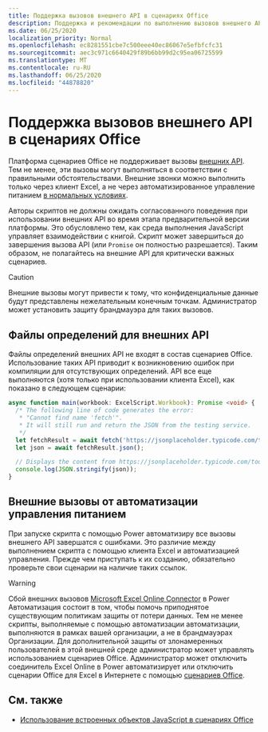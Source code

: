 ```yaml
---
title: Поддержка вызовов внешнего API в сценариях Office
description: Поддержка и рекомендации по выполнению вызовов внешнего API в скрипте Office.
ms.date: 06/25/2020
localization_priority: Normal
ms.openlocfilehash: ec8281551cbe7c500eee40ec86067e5efbfcfc31
ms.sourcegitcommit: aec3c971c6640429f89b6bb99d2c95ea06725599
ms.translationtype: MT
ms.contentlocale: ru-RU
ms.lasthandoff: 06/25/2020
ms.locfileid: "44878820"
---
```

# <a name="external-api-call-support-in-office-scripts"></a>Поддержка вызовов внешнего API в сценариях Office

Платформа сценариев Office не поддерживает вызовы [внешних API](https://developer.mozilla.org/docs/Web/API). Тем не менее, эти вызовы могут выполняться в соответствии с правильными обстоятельствами. Внешние звонки можно выполнить только через клиент Excel, а не через автоматизированное управление питанием [в нормальных условиях](#external-calls-from-power-automate).

Авторы скриптов не должны ожидать согласованного поведения при использовании внешних API во время этапа предварительной версии платформы. Это обусловлено тем, как среда выполнения JavaScript управляет взаимодействии с книгой. Скрипт может завершиться до завершения вызова API (или `Promise` он полностью разрешается). Таким образом, не полагайтесь на внешние API для критически важных сценариев.

> [!CAUTION]
> Внешние вызовы могут привести к тому, что конфиденциальные данные будут представлены нежелательным конечным точкам. Администратор может установить защиту брандмауэра для таких вызовов.

## <a name="definition-files-for-external-apis"></a>Файлы определений для внешних API

Файлы определений внешних API не входят в состав сценариев Office. Использование таких API приводит к возникновению ошибок при компиляции для отсутствующих определений. API все еще выполняются (хотя только при использовании клиента Excel), как показано в следующем сценарии:

```typescript
async function main(workbook: ExcelScript.Workbook): Promise <void> {
  /* The following line of code generates the error:
   * "Cannot find name 'fetch'".
   * It will still run and return the JSON from the testing service.
   */
  let fetchResult = await fetch('https://jsonplaceholder.typicode.com/todos/1');
  let json = await fetchResult.json();

  // Displays the content from https://jsonplaceholder.typicode.com/todos/1
  console.log(JSON.stringify(json));
}
```

## <a name="external-calls-from-power-automate"></a>Внешние вызовы от автоматизации управления питанием

При запуске скрипта с помощью Power автоматизиру все вызовы внешнего API завершатся с ошибками. Это различие между выполнением скрипта с помощью клиента Excel и автоматизацией управления. Прежде чем приступать к их созданию, обязательно проверьте свои сценарии на наличие таких ссылок.

> [!WARNING]
> Сбой внешних вызовов [Microsoft Excel Online Connector](/connectors/excelonlinebusiness) в Power Автоматизация состоит в том, чтобы помочь приподнятое существующим политикам защиты от потери данных. Тем не менее скрипты, выполняемые с помощью автоматизации автоматизации, выполняются в рамках вашей организации, а не в брандмауэрах Организации. Для дополнительной защиты от злонамеренных пользователей в этой внешней среде администратор может управлять использованием сценариев Office. Администратор может отключить соединитель Excel Online в Power автоматизирует или отключить сценарии Office для Excel в Интернете с помощью [сценариев Office](https://support.microsoft.com/office/19d3c51a-6ca2-40ab-978d-60fa49554dcf).

## <a name="see-also"></a>См. также

- [Использование встроенных объектов JavaScript в сценариях Office](javascript-objects.md)